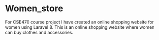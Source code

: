 # Women_store
For CSE470 course project I have created an online shopping website for women using Laravel 8. This is an online shopping website where women can buy clothes and accessories.

